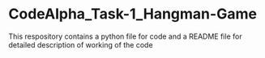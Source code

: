 # CodeAlpha_Task-1_Hangman-Game
This respository contains a python file for code and a README file for detailed description of working of the code
